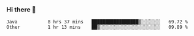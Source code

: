 ### Hi there 👋

<!--
**urzz/urzz** is a ✨ _special_ ✨ repository because its `README.md` (this file) appears on your GitHub profile.

Here are some ideas to get you started:

- 🔭 I’m currently working on ...
- 🌱 I’m currently learning ...
- 👯 I’m looking to collaborate on ...
- 🤔 I’m looking for help with ...
- 💬 Ask me about ...
- 📫 How to reach me: ...
- 😄 Pronouns: ...
- ⚡ Fun fact: ...
-->

<!--START_SECTION:waka-->

```text
Java           8 hrs 37 mins   █████████████████▒░░░░░░░   69.72 %
Other          1 hr 13 mins    ██▒░░░░░░░░░░░░░░░░░░░░░░   09.89 %
```

<!--END_SECTION:waka-->
